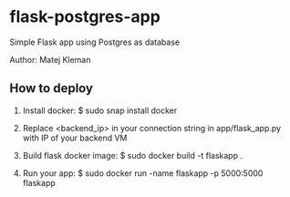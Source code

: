 # flask-postgres-app

Simple Flask app using Postgres as database

Author: Matej Kleman

## How to deploy
1. Install docker:
    $ sudo snap install docker

2. Replace <backend_ip> in your connection string in app/flask_app.py with IP of your backend VM

3. Build flask docker image:
    $ sudo docker build -t flaskapp .

4. Run your app:
    $ sudo docker run -name flaskapp -p 5000:5000 flaskapp
